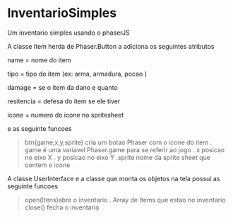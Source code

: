 # InventarioSimples
Um inventario simples usando o phaserJS

A classe Item herda de Phaser.Button a adiciona os seguintes atributos

   name = nome do item
   
   tipo = tipo do item (ex: arma, armadura, pocao )
   
   damage = se o item da dano e quanto
   
   resitencia = defesa do item se ele tiver
   
   icone = numero do icone no spritesheet
    
e as seguinte funcoes
   > btn(game,x,y,sprite)  cria um botao Phaser com o icone do item
   . game é uma variavel Phaser.game para se referir ao jogo
   . x posicao no eixo X
   . y posicao no eixo Y
   .sprite nome da sprite sheet que contem o icone 
   
A classe UserInterface e a classe que monta os objetos na tela possui as seguinte funcoes 
   >open(Itens)abre o inventario 
   . Array de Items que estao no inventario
   >close() fecha o inventario
    
